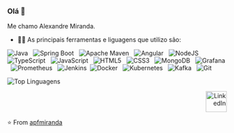 ### Olá 👋

<!-- <img width="35%" align="right" alt="Github" src="https://cdn.dribbble.com/users/2459439/screenshots/5314041/gamerpeople1_3.gif" /> -->

Me chamo Alexandre Miranda.

- 👨‍💻 As principais ferramentas e liguagens que utilizo são:  

![Java](https://img.shields.io/badge/Java-007396?style=for-the-badge&logo=java&logoColor=white) &nbsp;
![Spring Boot](https://img.shields.io/badge/Spring_Boot-007396?style=for-the-badge&logo=springboot&logoColor=white) &nbsp;
![Apache Maven](https://img.shields.io/badge/Apache_Maven-C71A36?style=for-the-badge&logo=apachemaven&logoColor=white) &nbsp;
![Angular](https://img.shields.io/badge/Angular-DD0031?style=for-the-badge&logo=angular&logoColor=white) &nbsp;
![NodeJS](https://img.shields.io/badge/node.js-6DA55F?style=for-the-badge&logo=node.js&logoColor=white) &nbsp;
![TypeScript](https://img.shields.io/badge/typescript-%23007ACC.svg?style=for-the-badge&logo=typescript&logoColor=white) &nbsp;
![JavaScript](https://img.shields.io/badge/javascript-%23323330.svg?style=for-the-badge&logo=javascript&logoColor=%23F7DF1E) &nbsp;
![HTML5](https://img.shields.io/badge/HTML5-E34F26?style=for-the-badge&logo=html5&logoColor=white) &nbsp;
![CSS3](https://img.shields.io/badge/CSS3-1572B6?style=for-the-badge&logo=css3&logoColor=white) &nbsp;
![MongoDB](https://img.shields.io/badge/MongoDB-%234ea94b.svg?style=for-the-badge&logo=mongodb&logoColor=white) &nbsp;
![Grafana](https://img.shields.io/badge/Grafana-F46800?style=for-the-badge&logo=grafana&logoColor=white) &nbsp;
![Prometheus](https://img.shields.io/badge/Prometheus-E6522C?style=for-the-badge&logo=prometheus&logoColor=white) &nbsp;
![Jenkins](https://img.shields.io/badge/Jenkins-D24939?style=for-the-badge&logo=jenkins&logoColor=white)&nbsp;
![Docker](https://img.shields.io/badge/docker-%230db7ed.svg?style=for-the-badge&logo=docker&logoColor=white) &nbsp;
![Kubernetes](https://img.shields.io/badge/Kubernetes-326CE5?style=for-the-badge&logo=kubernetes&logoColor=white) &nbsp;
![Kafka](https://img.shields.io/badge/Kafka-326CE5?style=for-the-badge&logo=kubernetes&logoColor=white) &nbsp;
![Git](https://img.shields.io/badge/git-%23F05033.svg?style=for-the-badge&logo=git&logoColor=white)&nbsp;



<!-- ![Anurag's GitHub stats](https://github-readme-stats.vercel.app/api?username=apfmiranda&count_private=true&show_icons=true&theme=vue&hide_border=true) -->
![Top Linguagens](https://github-readme-stats.vercel.app/api/top-langs/?username=apfmiranda&layout=compact&&show_icons=true&theme=vue&hide_border=true)




<div align="right" ><a href="https://www.linkedin.com/in/apfmiranda/"><img width="48px" height="48px" alt="LinkedIn" src="https://cdn.icon-icons.com/icons2/1099/PNG/512/1485482199-linkedin_78667.png" /></a></div>


⭐️ From [apfmiranda](https://github.com/apfmiranda)



